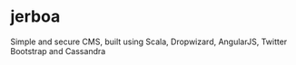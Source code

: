 # jerboa
Simple and secure CMS, built using Scala, Dropwizard, AngularJS, Twitter Bootstrap and Cassandra
